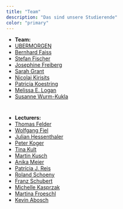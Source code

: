 ```yaml
---
title: "Team" 
description: "Das sind unsere Studierende"
color: "primary"
---
```

- **Team:**
- [UBER](https://www.dieangewandte.at/jart/prj3/angewandte-2016/main.jart?rel=de&reserve-mode=active&content-id=1458930944469&Pe-Id=9169)[MORGEN](https://www.dieangewandte.at/jart/prj3/angewandte-2016/main.jart?reserve-mode=active&content-id=1458930944469&Pe-Id=9170&rel=de)
- [Bernhard Faiss](https://www.dieangewandte.at/jart/prj3/angewandte-2016/main.jart?rel=de&reserve-mode=active&content-id=1458930944469&Pe-Id=9446)
- [Stefan Fischer](https://www.dieangewandte.at/jart/prj3/angewandte-2016/main.jart?rel=de&reserve-mode=active&content-id=1458930944469&Pe-Id=73)
- [Josephine Freiberg](https://www.dieangewandte.at/jart/prj3/angewandte-2016/main.jart?rel=de&reserve-mode=active&content-id=1458930944469&Pe-Id=7541)
- [Sarah Grant](https://www.dieangewandte.at/jart/prj3/angewandte-2016/main.jart?rel=de&reserve-mode=active&content-id=1458930944469&Pe-Id=9224)
- [Nicolaj Kirisits](https://www.dieangewandte.at/jart/prj3/angewandte-2016/main.jart?rel=de&reserve-mode=active&content-id=1458930944469&Pe-Id=3249)
- [Patricia Koestring](https://www.dieangewandte.at/jart/prj3/angewandte-2016/main.jart?rel=de&reserve-mode=active&content-id=1458930944469&Pe-Id=6610)
- [Melissa E. Logan](https://www.dieangewandte.at/jart/prj3/angewandte-2016/main.jart?rel=de&reserve-mode=active&content-id=1458930944469&Pe-Id=9223)
 - [Susanne Wurm-Kukla](https://www.dieangewandte.at/jart/prj3/angewandte-2016/main.jart?rel=de&reserve-mode=active&content-id=1458930944469&Pe-Id=7541)


 # 
- **Lecturers:**
- [Thomas Felder](https://www.dieangewandte.at/jart/prj3/angewandte-2016/main.jart?rel=de&reserve-mode=active&content-id=1458930944469&Pe-Id=2835)
- [Wolfgang Fiel](https://www.dieangewandte.at/jart/prj3/angewandte-2016/main.jart?rel=de&reserve-mode=active&content-id=1458930944469&Pe-Id=5542)
- [Julian Hessenthaler](https://www.dieangewandte.at/jart/prj3/angewandte-2016/main.jart?rel=de&reserve-mode=active&content-id=1458930944469&Pe-Id=9267)
- [Peter Koger](https://www.dieangewandte.at/jart/prj3/angewandte-2016/main.jart?rel=de&reserve-mode=active&content-id=1458930944469&Pe-Id=3055)
- [Tina Kult](https://www.dieangewandte.at/jart/prj3/angewandte-2016/main.jart?rel=de&reserve-mode=active&content-id=1458930944469&Pe-Id=6862)
- [Martin Kusch](https://www.dieangewandte.at/jart/prj3/angewandte-2016/main.jart?rel=de&reserve-mode=active&content-id=1458930944469&Pe-Id=2737)
- [Anika Meier](https://www.dieangewandte.at/jart/prj3/angewandte-2016/main.jart?rel=de&reserve-mode=active&content-id=1458930944469&Pe-Id=9268)
- [Patrícia J. Reis](https://www.dieangewandte.at/jart/prj3/angewandte-2016/main.jart?rel=de&reserve-mode=active&content-id=1458930944469&Pe-Id=7010)
- [Roland Schoeny](https://www.dieangewandte.at/jart/prj3/angewandte-2016/main.jart?rel=de&reserve-mode=active&content-id=1458930944469&Pe-Id=3929)
- [Franz Schubert](https://www.dieangewandte.at/jart/prj3/angewandte-2016/main.jart?rel=de&reserve-mode=active&content-id=1458930944469&Pe-Id=2629)
- [Michelle Kasprzak](https://www.dieangewandte.at/jart/prj3/angewandte-2016/main.jart?rel=de&reserve-mode=active&content-id=1458930944469&Pe-Id=9429)
- [Martina Froeschl](https://www.dieangewandte.at/jart/prj3/angewandte-2016/main.jart?rel=de&reserve-mode=active&content-id=1458930944469&Pe-Id=7179)
- [Kevin Abosch](https://www.dieangewandte.at/jart/prj3/angewandte-2016/main.jart?reserve-mode=active&content-id=1458930944469&Pe-Id=9432&rel=de)



